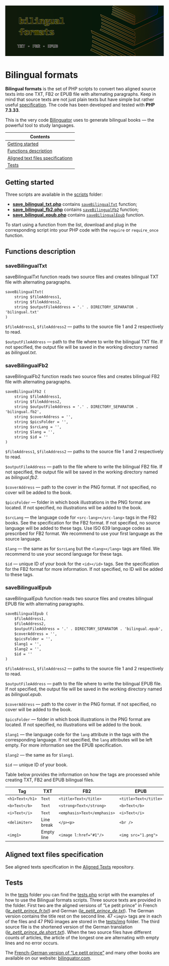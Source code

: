 ![](img/banner.png)

# Bilingual formats

**Bilingual formats** is the set of PHP scripts to convert two aligned source texts into one TXT, FB2 or EPUB file with alternating paragraphs. Keep in mind that source texts are not just plain texts but have simple but rather useful [specification](#aligned-text-files-specification). The code has been developed and tested with **PHP 7.3.33**.

This is the very code [Bilinguator](https://bilinguator.com/) uses to generate bilingual books — the powerful tool to study languages.

|**Contents**|
|---|
|[Getting started](#getting-started)|
|[Functions description](#functions-description)|
|[Aligned text files specificationn](#aligned-text-files-specification)|
|[Tests](#tests)|


## Getting started
Three scripts are available in the [scripts](scripts) folder:

* [**save_bilingual_txt.php**](scripts/save_bilingual_txt.php) contains [`saveBilingualTxt`](#savebilingualtxt) function;
* [**save_bilingual_fb2.php**](scripts/save_bilingual_fb2.php) contains [`saveBilingualFb2`](#savebilingualfb2) function;
* [**save_bilingual_epub.php**](scripts/save_bilingual_epub.php) contains [`saveBilingualEpub`](#savebilingualepub) function.

To start using a function from the list, download and plug in the corresponding script into your PHP code with the `require` or `require_once` function.

## Functions description

### saveBilingualTxt

saveBilingualTxt function reads two source files and creates bilingual TXT file with alternating paragraphs.

```
saveBilingualTxt(
    string $fileAddress1,
    string $fileAddress2,
    string $outputFileAddress = '.' . DIRECTORY_SEPARATOR . 'bilingual.txt'
)
```

`$fileAddress1`, `$fileAddress2` — paths to the source file 1 and 2 respectively to read.

`$outputFileAddress` — path to the file where to write the bilingual TXT file. If not specified, the output file will be saved in the working directory named as *bilingual.txt*.

### saveBilingualFb2

saveBilingualFb2 function reads two source files and creates bilingual FB2 file with alternating paragraphs.

```
saveBilingualFb2 (
    string $fileAddress1,
    string $fileAddress2,
    string $outputFileAddress = '.' . DIRECTORY_SEPARATOR . 'bilingual.fb2',
    string $coverAddress = '',
    string $picsFolder = '',
    string $srcLang = '',
    string $lang = '',
    string $id = ''
)
```

`$fileAddress1`, `$fileAddress2` — paths to the source file 1 and 2 respectively to read.

`$outputFileAddress` — path to the file where to write the bilingual FB2 file. If not specified, the output file will be saved in the working directory named as *bilingual.fb2*.

`$coverAddress` — path to the cover in the PNG format. If not specified, no cover will be added to the book.

`$picsFolder` — folder in which book illustrations in the PNG format are located. If not specified, no illustrations will be added to the book.

`$srcLang` — the language code for `<src-lang></src-lang>` tags in the FB2 books. See the specification for the FB2 format. If not specified, no source language will be added to these tags. Use ISO 639 language codes as prescribed for FB2 format. We recommend to use your first language as the source language.

`$lang` — the same as for `$srcLang` but the `<lang></lang>` tags are filled. We recommend to use your second language for these tags.

`$id` — unique ID of your book for the `<id></id>` tags. See the specification for the FB2 format for more information. If not specified, no ID will be added to these tags.

### saveBilingualEpub

saveBilingualEpub function reads two source files and creates bilingual EPUB file with alternating paragraphs.

```
saveBilingualEpub (
    $fileAddress1,
    $fileAddress2,
    $outputFileAddress = '.' . DIRECTORY_SEPARATOR . 'bilingual.epub',
    $coverAddress = '',
    $picsFolder = '',
    $lang1 = '',
    $lang2 = '',
    $id = ''
)
```

`$fileAddress1`, `$fileAddress2` — paths to the source file 1 and 2 respectively to read.

`$outputFileAddress` — path to the file where to write the bilingual EPUB file. If not specified, the output file will be saved in the working directory named as *bilingual.epub*.

`$coverAddress` — path to the cover in the PNG format. If not specified, no cover will be added to the book.

`$picsFolder` — folder in which book illustrations in the PNG format are located. If not specified, no illustrations will be added to the book.

`$lang1` — the language code for the `lang` attribute in the tags with the corresponding language. If not specified, the `lang` attributes will be left empty. For more information see the EPUB specification.

`$lang2` — the same as for `$lang1`.

`$id` — unique ID of your book.

Table below provides the information on how the tags are processed while creating TXT, FB2 and EPUB bilingual files.

|Tag|TXT|FB2|EPUB|
|---|---|---|---|
|`<h1>Text</h1>`|`Text`|`<title>Text</title>`|`<title>Text</title>`|
|`<b>Text</b>`|`Text`|`<strong>Text</strong>`|`<b>Text</b>`|
|`<i>Text</i>`|`Text`|`<emphasis>Text</emphasis>`|`<i>Text</i>`|
|`<delimiter>`|Line break|`</p><p>`|`<br />`|
|`<img1>`|Empty line|`<image l:href="#1"/>`|`<img src="1.png">`|

## Aligned text files specification

See aligned texts specification in the [Aligned Texts](https://github.com/bilinguator/aligned-texts#aligned-text-files-specification) repository.

## Tests

In the [tests](tests) folder you can find the [tests.php](tests/tests.php) script with the examples of how to use the Bilingual formats scripts. Three source texts are provided in the folder. First two are the aligned versions of “Le petit prince” in French ([*le_petit_prince_fr.txt*](tests/le_petit_prince_fr.txt)) and German ([*le_petit_prince_de.txt*](tests/le_petit_prince_de.txt)). The German version contains the title rest on the second line. 47 `<imgℕ>` tags are in each of the files and 47 PNG images are stored in the [tests/img](tests/img) folder. The third source file is the shortened version of the German translation ([*le_petit_prince_de.short.txt*](tests/le_petit_prince_de.short.txt)). When the two source files have different counts of articles, the article of the longest one are alternating with empty lines and no error occurs.

The [French-German version of “Le petit prince”](https://bilinguator.com/bilingual?book=307) and many other books are available on our website: [bilinguator.com](https://bilinguator.com/).
